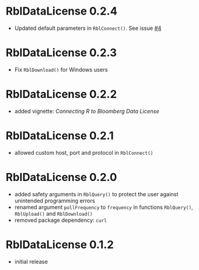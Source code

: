 # RblDataLicense 0.2.4

- Updated default parameters in `RblConnect()`. See issue [#4](https://github.com/eguidotti/RblDataLicense/issues/4)

# RblDataLicense 0.2.3

- Fix `RblDownload()` for Windows users

# RblDataLicense 0.2.2

- added vignette: _Connecting R to Bloomberg Data License_

# RblDataLicense 0.2.1

- allowed custom host, port and protocol in `RblConnect()` 

# RblDataLicense 0.2.0

- added safety arguments in `RblQuery()` to protect the user against unintended programming errors
- renamed argument `pollFrequency` to `frequency` in functions `RblQuery()`, `RblUpload()` and `RblDownload()`
- removed package dependency: `curl` 

# RblDataLicense 0.1.2

- initial release